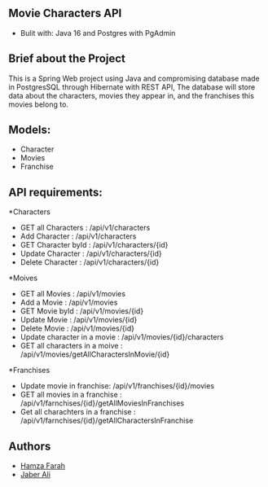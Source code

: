 **Movie Characters API**
-
* Bulit with: 
Java 16 and
Postgres with PgAdmin

Brief about the Project
-
This is a Spring Web project using Java and compromising database made in PostgresSQL
 through Hibernate with REST API, The database will store data about the characters, movies they appear in,
and the franchises this movies belong to.

Models:
-
 * Character
 * Movies 
 * Franchise

API requirements:
-
*Characters

* GET all Characters : /api/v1/characters
* Add Character : /api/v1/characters
* GET Character byId : /api/v1/characters/{id}
* Update Character  : /api/v1/characters/{id}
* Delete Character  : /api/v1/characters/{id}

*Moives

* GET all Movies : /api/v1/movies
* Add a Movie : /api/v1/movies
* GET Movie byId : /api/v1/movies/{id}
* Update Movie   : /api/v1/movies/{id}
* Delete Movie  : /api/v1/movies/{id}
* Update character in a movie : /api/v1/movies/{id}/characters
* GET all characters in a moive : /api/v1/movies/getAllCharactersInMovie/{id}

*Franchises

* Update movie in franchise: /api/v1/franchises/{id}/movies
* GET all movies in a franchise : /api/v1/farnchises/{id}/getAllMoviesInFranchises
* Get all charachters in a franchise : /api/v1/farnchises/{id}/getAllCharactersInFranchise


## Authors
- [Hamza Farah](https://github.com/Hamza1001101)
- [Jaber Ali](https://github.com/Jaber-Ali)

